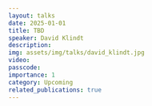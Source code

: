 ```yaml
---
layout: talks
date: 2025-01-01
title: TBD
speaker: David Klindt
description:
img: assets/img/talks/david_klindt.jpg
video:
passcode:
importance: 1
category: Upcoming
related_publications: true
---
```

